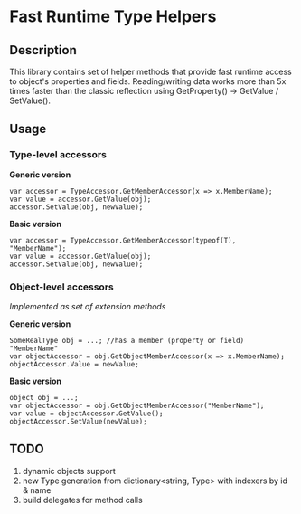 # Fast Runtime Type Helpers

## Description

This library contains set of helper methods that provide fast runtime access to object's properties and fields.
Reading/writing data works more than 5x times faster than the classic reflection using GetProperty() -> GetValue / SetValue().

## Usage

### Type-level accessors

**Generic version**

```
var accessor = TypeAccessor.GetMemberAccessor(x => x.MemberName);
var value = accessor.GetValue(obj);
accessor.SetValue(obj, newValue);
```

**Basic version**
```
var accessor = TypeAccessor.GetMemberAccessor(typeof(T), "MemberName");
var value = accessor.GetValue(obj);
accessor.SetValue(obj, newValue);
```

### Object-level accessors

*Implemented as set of extension methods*

**Generic version**

```
SomeRealType obj = ...; //has a member (property or field) "MemberName"
var objectAccessor = obj.GetObjectMemberAccessor(x => x.MemberName);
objectAccessor.Value = newValue;
```

**Basic version**

```
object obj = ...;
var objectAccessor = obj.GetObjectMemberAccessor("MemberName");
var value = objectAccessor.GetValue();
objectAccessor.SetValue(newValue);
```

## TODO
1. dynamic objects support
2. new Type generation from dictionary<string, Type> with indexers by id & name
3. build delegates for method calls
